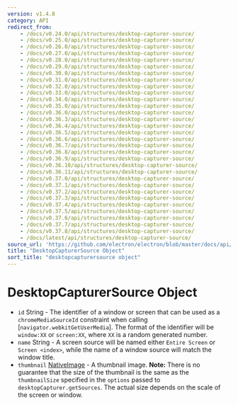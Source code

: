 ```yaml
---
version: v1.4.8
category: API
redirect_from:
    - /docs/v0.24.0/api/structures/desktop-capturer-source/
    - /docs/v0.25.0/api/structures/desktop-capturer-source/
    - /docs/v0.26.0/api/structures/desktop-capturer-source/
    - /docs/v0.27.0/api/structures/desktop-capturer-source/
    - /docs/v0.28.0/api/structures/desktop-capturer-source/
    - /docs/v0.29.0/api/structures/desktop-capturer-source/
    - /docs/v0.30.0/api/structures/desktop-capturer-source/
    - /docs/v0.31.0/api/structures/desktop-capturer-source/
    - /docs/v0.32.0/api/structures/desktop-capturer-source/
    - /docs/v0.33.0/api/structures/desktop-capturer-source/
    - /docs/v0.34.0/api/structures/desktop-capturer-source/
    - /docs/v0.35.0/api/structures/desktop-capturer-source/
    - /docs/v0.36.0/api/structures/desktop-capturer-source/
    - /docs/v0.36.3/api/structures/desktop-capturer-source/
    - /docs/v0.36.4/api/structures/desktop-capturer-source/
    - /docs/v0.36.5/api/structures/desktop-capturer-source/
    - /docs/v0.36.6/api/structures/desktop-capturer-source/
    - /docs/v0.36.7/api/structures/desktop-capturer-source/
    - /docs/v0.36.8/api/structures/desktop-capturer-source/
    - /docs/v0.36.9/api/structures/desktop-capturer-source/
    - /docs/v0.36.10/api/structures/desktop-capturer-source/
    - /docs/v0.36.11/api/structures/desktop-capturer-source/
    - /docs/v0.37.0/api/structures/desktop-capturer-source/
    - /docs/v0.37.1/api/structures/desktop-capturer-source/
    - /docs/v0.37.2/api/structures/desktop-capturer-source/
    - /docs/v0.37.3/api/structures/desktop-capturer-source/
    - /docs/v0.37.4/api/structures/desktop-capturer-source/
    - /docs/v0.37.5/api/structures/desktop-capturer-source/
    - /docs/v0.37.6/api/structures/desktop-capturer-source/
    - /docs/v0.37.7/api/structures/desktop-capturer-source/
    - /docs/v0.37.8/api/structures/desktop-capturer-source/
    - /docs/latest/api/structures/desktop-capturer-source/
source_url: 'https://github.com/electron/electron/blob/master/docs/api/structures/desktop-capturer-source.md'
title: "DesktopCapturerSource Object"
sort_title: "desktopcapturersource object"
---
```


# DesktopCapturerSource Object

* `id` String - The identifier of a window or screen that can be used as a
  `chromeMediaSourceId` constraint when calling
  [`navigator.webkitGetUserMedia`]. The format of the identifier will be
  `window:XX` or `screen:XX`, where `XX` is a random generated number.
* `name` String - A screen source will be named either `Entire Screen` or
  `Screen <index>`, while the name of a window source will match the window
  title.
* `thumbnail` [NativeImage](http://electron.atom.io/docs/native-image) - A thumbnail image. **Note:**
  There is no guarantee that the size of the thumbnail is the same as the
  `thumbnailSize` specified in the `options` passed to
  `desktopCapturer.getSources`. The actual size depends on the scale of the
  screen or window.
